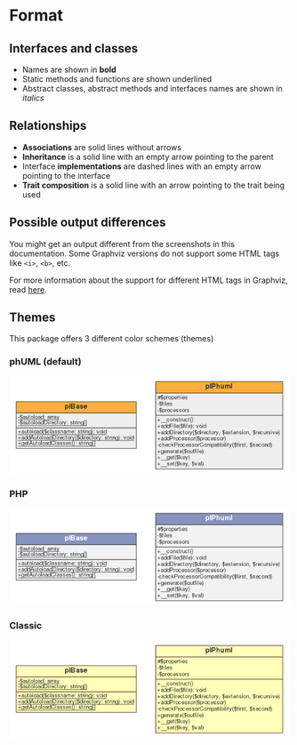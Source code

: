 # Format

## Interfaces and classes

* Names are shown in **bold**
* Static methods and functions are shown underlined
* Abstract classes, abstract methods and interfaces names are shown in *italics*

## Relationships

* **Associations** are solid lines without arrows
* **Inheritance** is a solid line with an empty arrow pointing to the parent
* Interface **implementations** are dashed lines with an empty arrow pointing to the interface
* **Trait composition** is a solid line with an arrow pointing to the trait being used

## Possible output differences

You might get an output different from the screenshots in this documentation.
Some Graphviz versions do not support some HTML tags like `<i>`, `<b>`, etc.

For more information about the support for different HTML tags in Graphviz, read [here][shapes].

## Themes

This package offers 3 different color schemes (themes)

### phUML (default)

![phUML theme][phuml-theme]

### PHP

![PHP theme][php-theme]

### Classic

![Classic theme][classic-theme]

[shapes]: https://www.graphviz.org/doc/info/shapes.html#html
[phuml-theme]: phuml-theme.png
[php-theme]: php-theme.png
[classic-theme]: classic-theme.png
